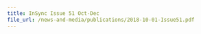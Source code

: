 ```yaml
---
title: InSync Issue 51 Oct-Dec
file_url: /news-and-media/publications/2018-10-01-Issue51.pdf
---
```

